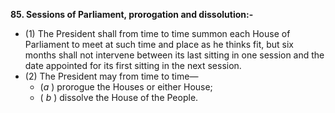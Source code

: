 **85. Sessions of Parliament, prorogation and dissolution:-** 
- (1) The President shall from time to time summon each House of Parliament to meet at such time and place as he thinks fit, but six months shall not intervene between its last sitting in one session and the date appointed for its first sitting in the next session. 
- (2) The President may from time to time— 
	- (_a_ ) prorogue the Houses or either House;
	-  ( _b_ ) dissolve the House of the People.